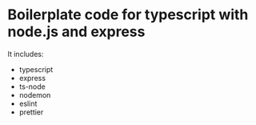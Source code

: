 # Boilerplate code for typescript with node.js and express

It includes:

- typescript
- express
- ts-node
- nodemon
- eslint
- prettier
